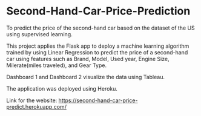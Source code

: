 # Second-Hand-Car-Price-Prediction
To predict the price of the second-hand car based on the dataset of the US using supervised learning.

This project applies the Flask app to deploy a machine learning algorithm trained by using Linear Regression to predict the price of a second-hand car using features such as Brand, Model, Used year, Engine Size, Milerate(miles traveled), and Gear Type.

Dashboard 1 and Dashboard 2 visualize the data using Tableau.

The application was deployed using Heroku.

Link for the website: https://second-hand-car-price-predict.herokuapp.com/
